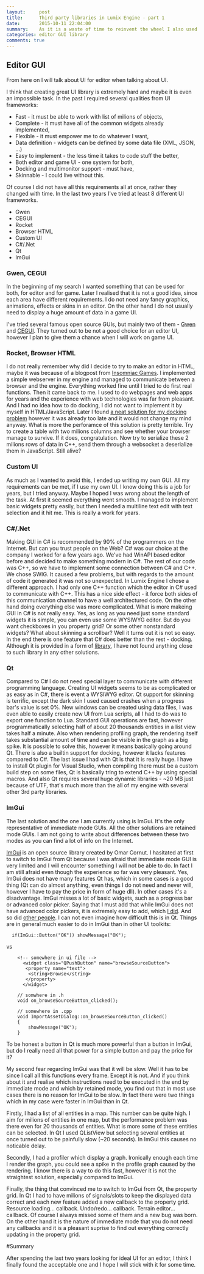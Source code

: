 ```yaml
---
layout:     post
title:      Third party libraries in Lumix Engine - part 1
date:       2015-10-11 22:04:00
summary:    As it is a waste of time to reinvent the wheel I also used some 3rd party libraries to develop Lumix Engine. Here you can find out about the reasons I ended up using ImGui.
categories: editor GUI library
comments: true
---
```


## Editor GUI

From here on I will talk about UI for editor when talking about UI. 

I think that creating great UI library is extremely hard and maybe it is even an impossible task. In the past I required several qualities from UI frameworks:

* Fast - it must be able to work with list of milions of objects,
* Complete - it must have all of the common widgets already implemented,
* Flexible - it must empower me to do whatever I want,
* Data definition - widgets can be defined by some data file (XML, JSON, ...)
* Easy to implement - the less time it takes to code stuff the better,
* Both editor and game UI - one system for both,
* Docking and multimonitor support - must have, 
* Skinnable - I could live without this.

Of course I did not have all this requirements all at once, rather they changed with time. In the last two years I've tried at least 8 different UI frameworks. 

* Gwen
* CEGUI
* Rocket
* Browser HTML
* Custom UI
* C#/.Net
* Qt
* ImGui

### Gwen, CEGUI
In the beginning of my search I wanted something that can be used for both, for editor and for game. Later I realised that it is not a good idea, since each area have different requirements. I do not need any fancy graphics, animations, effects or skins in an editor. On the other hand I do not usually need to display a huge amount of data in a game UI. 

I've tried several famous open source GUIs, but mainly two of them - [Gwen](https://github.com/garrynewman/GWEN) and [CEGUI](http://cegui.org.uk/). They turned out to be not a good choice for an editor UI, however I plan to give them a chance when I will work on game UI. 

### Rocket, Browser HTML
I do not really remember why did I decide to try to make an editor in HTML, maybe it was because of a blogpost from [Insomniac Games](http://www.insomniacgames.com/ron-pieket-a-clientserver-tools-architecture/). I implemented a simple webserver in my engine and managed to communicate between a browser and the engine. Everything worked fine until I tried to do first real functions. Then it came back to me. I used to do webpages and web apps for years and the experience with web technologies was far from pleasant. And I had no idea how to do docking, I did not want to implement it by myself in HTML/JavaScript. Later I found [a neat solution for my docking problem](http://www.dockspawn.com/) however it was already too late and it would not change my mind anyway. What is more the perforamce of this solution is pretty terrible. Try to create a table with two milions columns and see whether your browser manage to survive. If it does, congratulation. Now try to serialize these 2 milions rows of data in C++, send them through a websocket a deserialize them in JavaScript. Still alive?

### Custom UI
As much as I wanted to avoid this, I ended up writing my own GUI. All my requirements can be met, if I use my own UI. I know doing this is a job for years, but I tried anyway. Maybe I hoped I was wrong about the length of the task. At first it seemed everything went smooth. I managed to implement basic widgets pretty easily, but then I needed a multiline text edit with text selection and it hit me. This is really a work for years.

### C#/.Net
Making GUI in C# is recommended by 90% of the programmers on the Internet. But can you trust people on the Web? C# was our choice at the company I worked for a few years ago. We've had WinAPI based editor before and decided to make something modern in C#. The rest of our code was C++, so we have to implement some connection between C# and C++. We chose SWIG. It caused a few problems, but with regards to the amount of code it generated it was not so unexpected. In Lumix Engine I chose a different approach. I had only one C++ function which the editor in C# used to communicate with C++. This has a nice side effect - it force both sides of this communication channel to have a well architectured code. On the other hand doing everything else was more complicated. What is more makeing GUI in C# is not really easy. Yes, as long as you need just some standard widgets it is simple, you can even use some WYSIWYG editor. But do you want checkboxes in you property grid? Or some other nonstandard widgets? What about skinning a scrollbar? Well it turns out it is not so easy. In the end there is one feature that C# does better than the rest - docking. Although it is provided in a form of [library](http://dockpanelsuite.com/), I have not found anything close to such library in any other solutions.

### Qt 
Compared to C# I do not need special layer to communicate with different programming language. Creating UI widgets seems to be as complicated or as easy as in C#, there is event a WYSIWYG editor. Qt support for skinning is terrific, except the dark skin I used caused crashes when a progress bar's value is set 0%. New windows can be created using data files, I was even able to easily create new UI from Lua scripts, all I had to do was to export one function to Lua. Standard GUI operations are fast, however programmatically selecting half of about 20 thousands entities in a list view takes half a minute. Also when rendering profiling graph, the rendering itself takes substantial amount of time and can be visible in the graph as a big spike. It is possible to solve this, however it means basically going around Qt. There is also a builtin support for docking, however it lacks features compared to C#. The last issue I had with Qt is that it is really huge. I have to install Qt plugin for Visual Studio, when compiling there must be a custom build step on some files, Qt is basically tring to extend C++ by using special macros. And also Qt requires several huge dynamic libraries - ~20 MB just because of UTF, that's much more than the all of my engine with several other 3rd party libraries. 


### ImGui
The last solution and the one I am currently using is ImGui. It's the only representative of immediate mode GUIs. All the other solutions are retained mode GUIs. I am not going to write about differences between these two modes as you can find a lot of info on the Internet. 

[ImGui](https://github.com/ocornut/imgui) is an open source library created by Omar Cornut. I hasitated at first to switch to ImGui from Qt because I was afraid that immediate mode GUI is very limited and I will encounter something I will not be able to do. In fact I am still afraid even though the experience so far was very pleasant. Yes, ImGui does not have many features Qt has, which in some cases is a good thing (Qt can do almost anything, even things I do not need and never will, however I have to pay the price in form of huge dll). In other cases it's a disadvantage. ImGui misses a lot of basic widgets, such as a progress bar or advanced color picker. Saying that I must add that while ImGui does not have advanced color pickers, it is extremely easy to add, which [I did](https://github.com/nem0/LumixEngine/commit/c0ea1a8a754344856c0b039cfd4b4b7e030505ae). And so did [other people](https://github.com/ApoorvaJ/Papaya). I can not even imagine how difficult this is in Qt. Things are in general much easier to do in ImGui than in other UI toolkits:

```
  if(ImGui::Button("OK")) showMessage("OK");
``` 

vs

```
  	<!-- somewhere in ui file -->
	  <widget class="QPushButton" name="browseSourceButton">
	   <property name="text">
		<string>Browse</string>
	   </property>
	  </widget>
	  
	// somwhere in .h	  
	void on_browseSourceButton_clicked();
	  
	// somewhere in .cpp
	void ImportAssetDialog::on_browseSourceButton_clicked()
	{
		showMessage("OK");
	}
```

To be honest a button in Qt is much more powerful than a button in ImGui, but do I really need all that power for a simple button and pay the price for it?

My second fear regarding ImGui was that it will be slow. Well it has to be since I call all this functions every frame. Except it is not. And if you think about it and realise which instructions need to be executed in the end by immediate mode and which by retained mode, you find out that in most use cases there is no reason for ImGui to be slow. In fact there were two things which in my case were faster in ImGui than in Qt. 

Firstly, I had a list of all entities in a map. This number can be quite high. I aim for milions of entities in one map, but the performance problem was there even for 20 thousands of entities. What is more some of these entities can be selected. In Qt I used QListView but selecting several entities at once turned out to be painfully slow (~20 seconds). In ImGui this causes no noticable delay. 

Secondly, I had a profiler which display a graph. Ironically enough each time I render the graph, you could see a spike in the profile graph caused by the rendering. I know there is a way to do this fast, however it is not the straightest solution, especially compared to ImGui.

Finally, the thing that convinced me to switch to ImGui from Qt, the property grid. In Qt I had to have milions of signals/slots to keep the displayed data correct and each new feature added a new callback to the property grid. Resource loading... callback. Undo/redo... callback. Terrain editor... callback. Of course I always missed some of them and a new bug was born. On the other hand it is the nature of immediate mode that you do not need any callbacks and it is a pleasant suprise to find out everything correctly updating in the property grid.

#Summary

After spending the last two years looking for ideal UI for an editor, I think I finally found the acceptable one and I hope I will stick with it for some time.
